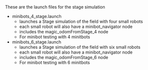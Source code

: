 These are the launch files for the stage simulation

* minibots_4_stage.launch
	* launches a Stage simulation of the field with four small robots
	* each small robot will also have a minibot_navigator node
	* includes the magic_odomFromStage_4 node
	* For minibot testing with 4 minitbots
* minibots_6_stage.launch
	* launches a Stage simulation of the field with six small robots
	* each small robot will also have a minibot_navigator node
	* includes the magic_odomFromStage_6 node
	* For minibot testing with 6 minitbots
